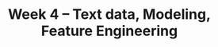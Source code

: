 ---
title: "Week 4 \u2013 Text data, Modeling, Feature Engineering"
weekNumber: 4
days:

  - date: '2024-08-26'
    events:
      - name: LAB 6
        type: lab
        title: HTTP and HTML
        url: https://github.com/dsc-courses/dsc80-2024-ss2/tree/main/labs/lab06
        reading: ''

  - date: '2024-08-27'
    events:
      - name: LEC 12
        type: lecture
        title: Text Features
        blank: resources/lectures/lec12/lec12.html
        # filled: resources/lectures/lec12/lec12.html
        reading: '[Ch. 13.4](https://learningds.org/ch/13/text_sotu.html)'
      - name: LEC 13
        type: lecture
        title: Linear Regression
        blank: resources/lectures/lec13/lec13.html
        # filled: resources/lectures/lec13/lec13.html
        reading: '[Ch. 15.0-15.6](https://learningds.org/ch/15/linear_intro.html)'

  - date: '2024-08-28'
    events:
      - name: PROJ 3
        type: proj
        title: Project 3
        reading: ''
        url: https://github.com/dsc-courses/dsc80-2024-ss2/tree/main/projects/03-language_models
      - name: DISC 4
        type: disc
        blank: discussions/disc04/disc04_worksheet.pdf
        # filled: discussions/disc04/disc04_filled.pdf
        title: Exam Prep
        # reading: '[Slides](discussions/disc07/disc07.pdf)'
        # reading: '[Slides](discussions/disc08/disc08.pdf)'

  - date: '2024-08-29'
    events:
      - name: LEC 14
        type: lecture
        title: Feature Engineering
        # blank: resources/lectures/lec14/lec14-live.html
        # filled: resources/lectures/lec14/lec14.html
        reading: '[Ch. 15.7-15.9](https://learningds.org/ch/15/linear_feature_eng.html)'
      - name: LEC 15
        type: lecture
        title: Pipelines, Multicollinearity, and Generalization
        # blank: resources/lectures/lec15/lec15-live.html
        # filled: resources/lectures/lec15/lec15.html
        # podcast: https://www.youtube.com/watch?v=2H9vuv-5oVo
        reading: '[Ch. 16](https://learningds.org/ch/16/ms_train_test.html), [17.6](https://learningds.org/ch/17/inf_pred_gen_prob.html)'

  - date: '2024-08-30'
    events:
      - name: LAB 7
        type: lab
        title: Regular Expressions and Text Data
        url: https://github.com/dsc-courses/dsc80-2024-ss2/tree/main/labs/lab07
        reading: ''
---
